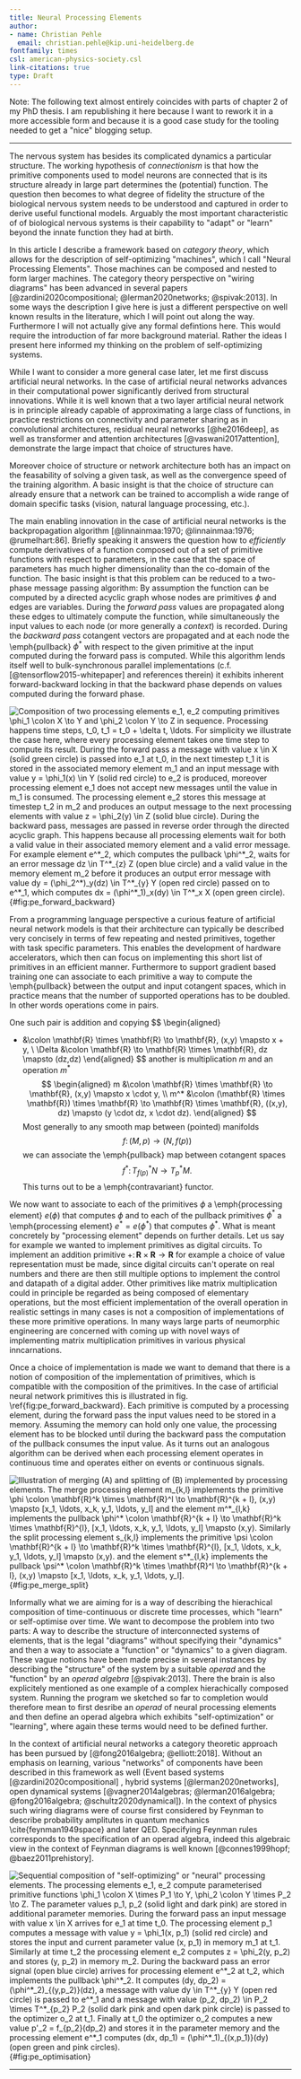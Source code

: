 ```yaml
---
title: Neural Processing Elements
author:
- name: Christian Pehle
  email: christian.pehle@kip.uni-heidelberg.de
fontfamily: times
csl: american-physics-society.csl
link-citations: true
type: Draft
---
```


Note: The following text almost entirely coincides with parts of chapter 2 of my PhD thesis. I am republishing it here because I want to rework it in a more accessible form and because it is a good case study for the tooling needed to get a "nice" blogging setup.

--------------

The nervous system has besides its complicated  dynamics a particular structure. 
The working hypothesis of *connectionism* is that how the primitive 
components used to model neurons are connected that is its structure already 
in large part determines the (potential) function. The question then becomes 
to what degree of fidelity the structure of the biological nervous system needs 
to be understood and captured in order to derive useful functional models. Arguably 
the most important characteristic of of biological nervous systems is 
their capability to "adapt" or "learn" beyond the innate function they had at birth.

In this article I describe a framework based on *category theory*, which allows for
the description of self-optimizing "machines", which I call "Neural Processing
Elements". Those machines can be composed and nested to form larger machines. The category
theory perspective on "wiring diagrams" has been advanced in several papers 
[@zardini2020compositional; @lerman2020networks; @spivak:2013]. In some 
ways the description I give here is just a different perspective on well known results
in the literature, which I will point out along the way. Furthermore 
I will not actually give any formal defintions here. This would require 
the introduction of far more background material. Rather the ideas I present 
here informed my thinking on the problem of self-optimizing systems. 


While I want to consider a more general case later, let me first
discuss artificial neural networks. In the case of artificial neural networks advances in
their computational power significantly derived from structural innovations.
While it is well known that a two layer artificial neural network is in principle
already capable of approximating a large class of functions, in practice restrictions
on connectivity and parameter sharing as in convolutional architectures, residual
neural networks [@he2016deep], as well as transformer and attention architectures [@vaswani2017attention],
demonstrate the large impact that choice of structures have.

Moreover choice of structure or network architecture both has an impact on the feasability of solving a given task,
as well as the convergence speed of the training algorithm. A basic insight is 
that the choice of structure can already ensure that a network can be trained to
accomplish a wide range of domain specific tasks (vision, natural language processing, etc.).

The main enabling innovation in the case of artificial neural networks is the backpropagation
algorithm [@linnainmaa:1970; @linnainmaa:1976; @rumelhart:86]. 
Briefly speaking it answers the question how to *efficiently* compute
derivatives of a function composed out of a set of primitive functions 
with respect to parameters, in the case that the space of parameters has
much higher dimensionality than the co-domain of the function. The basic 
insight is that this problem can be reduced to a two-phase message
passing algorithm: By assumption the function can be computed by a directed
acyclic graph whose nodes are primitives $\phi$ and edges are variables.
During the *forward pass* values are propagated along these
edges to ultimately compute the function, while simultaneously the
input values to each node (or more generally a *context*) is
recorded. During the *backward pass* cotangent vectors are
propagated and at each node the \emph{pullback} $\phi^*$ with respect to
the given primitive at the input computed during the forward pass is computed.
While this algorithm lends itself well to bulk-synchronous parallel implementations
(c.f.[@tensorflow2015-whitepaper] and references therein) 
it exhibits inherent forward-backward locking in that the backward phase depends on values computed during the forward
phase. 

![Composition of two processing elements $e_1, e_2$ computing primitives $\phi_1 \colon X \to Y$ and $\phi_2 \colon Y \to Z$ in 
sequence. Processing happens time steps, $t_0, t_1 = t_0 + \delta t, \ldots$. For simplicity 
we illustrate the case here, where every processing element takes one time step 
to compute its result. During the forward
pass a message with value $x \in X$ (solid green circle) is passed into $e_1$ at $t_0$, in the next timestep $t_1$ 
it is stored in the associated memory element $m_1$ and an input message with value $y = \phi_1(x) \in Y$ (solid red circle) to $e_2$ is produced, 
moreover processing element $e_1$ does not accept new messages until the value in $m_1$ is consumed.
The processing element $e_2$ stores this message at timestep $t_2$ in $m_2$ and produces an output message
to the next processing elements with value $z = \phi_2(y) \in Z$ (solid blue circle). During the backward pass, messages are passed 
in reverse order through the directed acyclic graph. This happens because all processing elements
wait for both a valid value in their associated memory element and a valid error message.
For example element $e^*_2$, which computes the pullback $\phi^*_2$, waits for an error message $dz \in T^*_{z} Z$ (open blue circle) 
and a valid value in the memory element $m_2$ before it produces an output error message with value $dy = (\phi_2^*)_y(dz) \in T^*_{y} Y$ (open red circle) passed on
to $e^*_1$, which computes $dx = (\phi^*_1)_x(dy) \in T^*_x X$ (open green circle).](figures/pe_forward_backward.png){#fig:pe_forward_backward}



From a programming language perspective a curious feature of artificial neural network
models is that their architecture can typically be described very concisely in terms
of few repeating and nested primitives, together with task specific parameters. This
enables the development of hardware accelerators, which then can focus on implementing
this short list of primitives in an efficient manner. Furthermore to support gradient
based training one can associate to each primitive a way to compute the \emph{pullback}
between the output and input cotangent spaces, 
which in practice means that the number of supported operations has to be 
doubled. In other words operations come in pairs.

One such pair is addition and copying
$$
\begin{aligned}
+ &\colon \mathbf{R} \times \mathbf{R} \to \mathbf{R}, (x,y) \mapsto x + y, \\
\Delta &\colon \mathbf{R} \to \mathbf{R} \times \mathbf{R}, dz \mapsto (dz,dz)
\end{aligned}
$$
another is multiplication $m$ and an operation $m^*$
$$
\begin{aligned}
m &\colon \mathbf{R} \times \mathbf{R} \to \mathbf{R}, (x,y) \mapsto x \cdot y, \\
m^* &\colon (\mathbf{R} \times \mathbf{R}) \times \mathbf{R} \to \mathbf{R} \times \mathbf{R}, ((x,y), dz) \mapsto (y \cdot dz, x \cdot dz).
\end{aligned}
$$
Most generally to any smooth map between (pointed) manifolds
$$
f \colon (M, p) \to (N, f(p))
$$
we can associate the \emph{pullback} map between cotangent spaces 
$$
f^* \colon T^*_{f(p)} N \to T^*_p M.
$$
This turns out to be a \emph{contravariant} functor.

We now want to associate to each of the primitives $\phi$ a \emph{processing element}
$e(\phi)$ that computes $\phi$ and to each of the pullback primitives $\phi^*$ a \emph{processing element}
$e^* = e(\phi^*)$ that computes $\phi^*$. What is meant concretely by "processing element"
depends on further details. Let us say for example we wanted to implement
primitives as digital circuits. To implement an addition primitive $+ \colon \mathbf{R} \times \mathbf{R} \to \mathbf{R}$
for example a choice of value representation must be made, since digital circuits can't operate on real
numbers and there are then still multiple options to implement the
control and datapath of a digital adder. Other primitives
like matrix multiplication could in principle be regarded
as being composed of elementary operations, but the most efficient
implementation of the overall operation in realistic settings in many cases 
is not a composition of implementations of these more primitive operations.
In many ways large parts of neumorphic engineering are concerned with coming up
with novel ways of implementing matrix multiplication primitives 
in various physical inncarnations.

Once a choice of implementation is made we want to demand that there
is a notion of composition of the implementation of primitives, which is 
compatible with the composition of the primitives. In the case of artificial
neural network primitives this is illustrated in fig. \ref{fig:pe_forward_backward}. 
Each primitive is computed by a processing element, during the forward pass
the input values need to be stored in a memory. Assuming the memory can hold 
only one value, the processing element has to be blocked until
during the backward pass the computation of the pullback consumes the input value.
As it turns out an analogous algorithm can be derived when each
processing element operates in continuous time and operates either
on events or continuous signals.

![Illustration of merging (A) and splitting of (B) 
implemented by processing elements. The merge processing element $m_{k,l}$ implements the primitive
$\phi \colon \mathbf{R}^k \times \mathbf{R}^l \to \mathbf{R}^{k + l}, (x,y) \mapsto [x_1, \ldots, x_k, y_1, \ldots, y_l]$
and the element $m^*_{l,k}$ implements the pullback $\phi^* \colon \mathbf{R}^{k + l} \to \mathbf{R}^k \times \mathbf{R}^{l}, [x_1, \ldots, x_k, y_1, \ldots, y_l] \mapsto (x,y).$
Similarly the split processing element $s_{k,l}$ implements the primitive $\psi \colon \mathbf{R}^{k + l} \to \mathbf{R}^k \times \mathbf{R}^{l}, [x_1, \ldots, x_k, y_1, \ldots, y_l] \mapsto (x,y).$
and the element $s^*_{l,k}$ implements the pullback $\psi^* \colon \mathbf{R}^k \times \mathbf{R}^l \to \mathbf{R}^{k + l}, (x,y) \mapsto [x_1, \ldots, x_k, y_1, \ldots, y_l]$.](figures/pe_merge_split.png){#fig:pe_merge_split}

Informally what we are aiming for is a way of describing the hierachical composition
of time-continuous or discrete time processes, which "learn" or self-optimise over time. We 
want to decompose the problem into two parts: A way to describe the structure of
interconnected systems of elements, that is the legal "diagrams" 
without specifying their "dynamics" and then a way to associate a "function" 
or "dynamics" to a given diagram. These vague notions have been made precise in
several instances by describing the "structure" of the system by a suitable *operad*
and the "function" by an *operad algebra* [@spivak:2013]. There the
brain is also explicitely mentioned as one example of a complex hierachically
composed system. Running the program we sketched
so far to completion would therefore mean to first desribe an *operad* of 
neural processing elements and then define an operad algebra which exhibits
"self-optimization" or "learning", where again these terms would need to be defined
further.

In the context of artificial neural networks a category theoretic approach
has been pursued by [@fong2016algebra; @elliott:2018]. Without an emphasis on
learning, various "networks" of components have been described
in this framework as well (Event based systems [@zardini2020compositional]
, hybrid systems [@lerman2020networks], open dynamical systems [@vagner2014algebras; @lerman2016algebra; @fong2016algebra; @schultz2020dynamical]).
In the context of physics such wiring diagrams were of course first considered by 
Feynman to describe probability amplitutes in quantum mechanics \cite{feynman1949space} 
and later QED. Specifying Feynman rules corresponds to the specification of an
operad algebra, indeed this algebraic view in the context of Feynman diagrams is
well known [@connes1999hopf; @baez2011prehistory].


![Sequential composition of "self-optimizing" or "neural" processing elements.
The processing elements $e_1, e_2$ compute parameterised primitive functions $\phi_1 \colon X \times P_1 \to Y, \phi_2 \colon Y \times P_2 \to Z.$
The parameter values $p_1, p_2$ (solid light and dark pink) are stored in additional parameter memories. During the *forward pass* an
input message with value $x \in X$ arrives for $e_1$ at time $t_0$. The processing element $p_1$ computes
a message with value $y = \phi_1(x, p_1)$ (solid red circle) and stores the input and current parameter value $(x, p_1)$ in memory $m_1$ at $t_1$. Similarly
at time $t_2$ the processing element $e_2$ computes $z = \phi_2(y, p_2)$ and stores $(y, p_2)$ in memory $m_2$.
During the *backward* pass an error signal (open blue circle) arrives for processing element $e^*_2$ at $t_2$, which
implements the pullback $\phi^*_2$. It computes $(dy, dp_2) = (\phi^*_2)_{(y,p_2)}(dz)$, a message with 
value $dy \in T^*_{y} Y$ (open red circle) is passed to $e^*_1$ and a message with value $(p_2, dp_2) \in P_2 \times T^*_{p_2} P_2$
(solid dark pink and open dark pink circle) is passed to the optimizer $o_2$ at $t_1$. Finally at $t_0$ the optimizer $o_2$ computes a new
value $p'_2 = f_{p_2}(dp_2)$ and stores it in the parameter memory and the processing element $e^*_1$
computes $(dx, dp_1) = (\phi^*_1)_{(x,p_1)}(dy)$ (open green and pink circles).
](figures/pe_optimisation.png){#fig:pe_optimisation}

--------